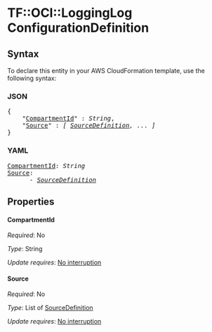 # TF::OCI::LoggingLog ConfigurationDefinition

## Syntax

To declare this entity in your AWS CloudFormation template, use the following syntax:

### JSON

<pre>
{
    "<a href="#compartmentid" title="CompartmentId">CompartmentId</a>" : <i>String</i>,
    "<a href="#source" title="Source">Source</a>" : <i>[ <a href="sourcedefinition.md">SourceDefinition</a>, ... ]</i>
}
</pre>

### YAML

<pre>
<a href="#compartmentid" title="CompartmentId">CompartmentId</a>: <i>String</i>
<a href="#source" title="Source">Source</a>: <i>
      - <a href="sourcedefinition.md">SourceDefinition</a></i>
</pre>

## Properties

#### CompartmentId

_Required_: No

_Type_: String

_Update requires_: [No interruption](https://docs.aws.amazon.com/AWSCloudFormation/latest/UserGuide/using-cfn-updating-stacks-update-behaviors.html#update-no-interrupt)

#### Source

_Required_: No

_Type_: List of <a href="sourcedefinition.md">SourceDefinition</a>

_Update requires_: [No interruption](https://docs.aws.amazon.com/AWSCloudFormation/latest/UserGuide/using-cfn-updating-stacks-update-behaviors.html#update-no-interrupt)

